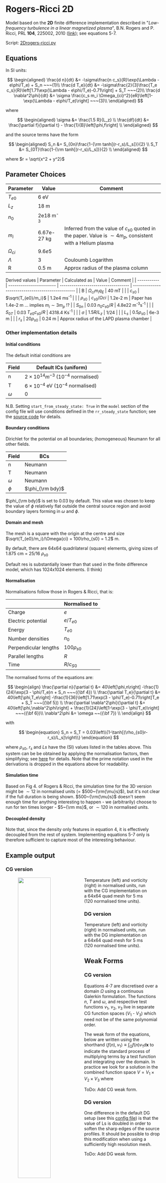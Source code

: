 # Rogers-Ricci 2D

Model based on the **2D** finite difference implementation described in "*Low-frequency turbulence in a linear magnetized plasma*", B.N. Rogers and P. Ricci, PRL **104**, 225002, 2010 ([link](https://journals.aps.org/prl/abstract/10.1103/PhysRevLett.104.225002)); see equations 5-7.

Script: [2Drogers-ricci.py](../scripts/2Drogers-ricci.py)

## Equations

In SI units:

$$
\begin{aligned}
\frac{d n}{dt} &= -\sigma\frac{n c_s}{R}\exp(\Lambda - e\phi/T_e) + S_n ~~~(1)\\
\frac{d T_e}{dt} &= -\sigma\frac{2}{3}\frac{T_e c_s}{R}\left[1.71\exp(\Lambda - e\phi/T_e)-0.71\right] + S_T ~~~(2)\\
\frac{d \nabla^2\phi}{dt} &= \sigma \frac{c_s m_i \Omega_{ci}^2}{eR}\left[1-\exp(\Lambda - e\phi/T_e)\right] ~~~(3)\\
\end{aligned}
$$

where

$$
\begin{aligned}
\sigma &= \frac{1.5 R}{L_z} \\
\frac{df}{dt} &= \frac{\partial f}{\partial t} - \frac{1}{B}\left[\phi,f\right] \\
\end{aligned}
$$

and the source terms have the form

$$
\begin{aligned}
S_n &= S_{0n}\frac{1-{\rm tanh[(r-r_s)/L_s]}}{2} \\
S_T &= S_{0T}\frac{1-{\rm tanh[(r-r_s)/L_s]}}{2} \\
\end{aligned}
$$

where $r = \sqrt{x^2 + y^2}$

## Parameter Choices

| Parameter     | Value               | Comment                                                                                                         |
| ------------- | ------------------- | --------------------------------------------------------------------------------------------------------------- |
| $T_{e0}$      | 6 eV                |                                                                                                                 |
| $L_z$         | 18 m                |                                                                                                                 |
| $n_0$         | 2e18 m<sup>-3</sup> |                                                                                                                 |
| $m_i$         | 6.67e-27 kg         | Inferred from the value of $c_{s0}$ quoted in the paper. Value is $\sim 4 m_p$, consistent with a Helium plasma |
| $\Omega_{ci}$ | $9.6e5$             |                                                                                                                 |
| $\Lambda$     | 3                   | Couloumb Logarithm                                                                                              |
| R             | 0.5 m               | Approx radius of the plasma column                                                                              |

Derived values
| Parameter   | Calculated as            | Value                               | Comment                                           |
| ----------- | ------------------------ | ----------------------------------- | ------------------------------------------------- |
| B           | $\Omega_{ci} m_i q_E$    | 40 mT                               |                                                   |
| $c_{s0}$    | $\sqrt{T_{e0}/m_i}$      | 1.2e4 ms<sup>-1</sup>               |                                                   |
| $\rho_{s0}$ | $c_{s0}/\Omega{ci}$      | 1.2e-2 m                            | Paper has 1.4e-2 m ... implies $m_i\sim 3 m_p$ !? |
| $S_{0n}$    | 0.03 $n_0 c_{s0}/R$      | 4.8e22 m<sup>-3</sup>s<sup>-1</sup> |                                                   |
| $S_{0T}$    | 0.03 $T_{e0} c_{s0} / R$ | 4318.4 Ks<sup>-1</sup>              |                                                   |
| $\sigma$    | $1.5 R/L_z$              | 1/24                                |                                                   |
| $L_s$       | $0.5\rho_{s0}$           | 6e-3 m                              |                                                   |
| $r_s$       | $20\rho_{s0}$            | 0.24 m                              | Approx radius of the LAPD plasma chamber          |

### Other implementation details

#### Initial conditions

The default initial conditions are

| Field    | Default ICs (uniform)                          |
| -------- | ---------------------------------------------- |
| n        | $2\times10^{14} m^{-3}$ ($10^{-4}$ normalised) |
| T        | $6\times10^{-4}$ eV ($10^{-4}$ normalised)     |
| $\omega$ | 0                                              |

N.B. Setting `start_from_steady_state: True` in the `model` section of the config file will use conditions defined in the `rr_steady_state` function; see the [source code](https://github.com/ExCALIBUR-NEPTUNE/firedrake-lapd/blob/568a31372ecbcd63a7a202b53889e785d8e97ccb/scripts/common/rr.py#L224-L252) for details.

#### Boundary conditions

Dirichlet for the potential on all boundaries; (homogeneous) Neumann for all other fields.

| Field    | BCs              |
| -------- | ---------------- |
| n        | Neumann          |
| T        | Neumann          |
| $\omega$ | Neumann          |
| $\phi$   | $\phi_{\rm bdy}$ |

$\phi_{\rm bdy}$ is set to 0.03 by default. This value was chosen to keep the value of $\phi$ relatively flat outside the central source region and avoid boundary layers forming in $\omega$ and $\phi$. 

#### Domain and mesh

The mesh is a square with the origin at the centre and size $\sqrt{T_{e0}/m_i}/\Omega{ci} = 100\rho_{s0} = 1.2$ m.

By default, there are 64x64 quadrilateral (square) elements, giving sizes of 1.875 cm = 25/16 $\rho_{s0}$

Default res is substantially lower than that used in the finite difference model, which has 1024x1024 elements. (I think)

#### Normalisation

Normalisations follow those in Rogers & Ricci, that is:

|                       | Normalised to   |
| --------------------- | --------------- |
| Charge                | $e$             |
| Electric potential    | $e/T_{e0}$      |
| Energy                | $T_{e0}$        |
| Number densities      | $n_0$           |
| Perpendicular lengths | $100 \rho_{s0}$ |
| Parallel lengths      | $R$             |
| Time                  | $R/c_{S0}$      |


The normalised forms of the equations are:

$$
\begin{align}
\frac{\partial n}{\partial t} &= 40\left[\phi,n\right] -\frac{1}{24}\exp(3 - \phi/T_e)n + S_n  ~~~({\bf 4}) \\
\frac{\partial T_e}{\partial t} &= 40\left[\phi,T_e\right] -\frac{1}{36}\left[1.71\exp(3 - \phi/T_e)-0.71\right]T_e + S_T  ~~~({\bf 5}) \\
\frac{\partial  \nabla^2\phi}{\partial t} &= 40\left[\phi,\nabla^2\phi\right] + \frac{1}{24}\left[1-\exp(3 - \phi/T_e)\right] ~~~({\bf 6})\\
\nabla^2\phi &= \omega ~~({\bf 7}) \\
\end{align}
$$

with 

$$
\begin{equation}
S_n = S_T = 0.03\left\\{1-\tanh[(\rho_{s0}r-r_s)/L_s]\right\\}
\end{equation}
$$

where $\rho_{s0}$, $r_s$ and $Ls$ have the (SI) values listed in the tables above.
This system can be be obtained by applying the normalisation factors, then simplifying; see [here](./details/rogers-ricci-2d-normalised.md) for details. Note that the prime notation used in the derivations is dropped in the equations above for readability.

#### Simulation time

Based on Fig 4. of Rogers & Ricci, the simulation time for the 3D version might be $\sim 12$ in normalised units (= $500~{\rm{\mu}s}$), but it's not clear if the full duration is being shown. 
$500~{\rm{\mu}s}$ doesn't seem enough time for anything interesting to happen - we (arbitrarily) choose to run for ten times longer - $5~{\rm ms}$, or  $\sim 120$ in normalised units.

#### Decoupled density
Note that, since the density only features in equation 4, it is effectively decoupled from the rest of system. Implementing equations 5-7 only is therefore sufficient to capture most of the interesting behaviour.

## Example output

### CG version

<figure>
  <img src="media/rr2D_64x64_CG_temperature.gif" align="left" width="50%" >
  <img src="media/rr2D_64x64_CG_vorticity.gif" align="left" width="50%" >
  <figcaption>Temperature (left) and vorticity (right) in normalised units, run with the CG implementation on a 64x64 quad mesh for 5 ms (120 normalised time units).</figcaption>
</figure>

### DG version

<figure>
  <img src="media/rr2D_64x64_DG_temperature.gif" align="left" width="50%" >
  <img src="media/rr2D_64x64_DG_vorticity.gif" align="left" width="50%" >
  <figcaption>Temperature (left) and vorticity (right) in normalised units, run with the DG implementation on a 64x64 quad mesh for 5 ms (120 normalised time units).</figcaption>
</figure>

## Weak Forms

### CG version

Equations 4-7 are discretised over a domain $\Omega$ using a continuous Galerkin formulation.
The functions $n$, $T$ and $\omega$, and respective test functions $v_1$, $v_2$, $v_3$ live in separate CG function spaces ($V_1$ - $V_3$) which need not be of the same polynomial order.

The weak form of the equations, below are written using the shorthand $\left< f(n), v_1 \right> \equiv \int_\Omega f(n) v_1 d\mathbf{x}$ to indicate the standard process of multiplying terms by a test function and integrating over the domain. In practice we look for a solution in the combined function space $V=V_1\times V_2\times V_3$ where

ToDo: Add CG weak form.

### DG version

One difference in the default DG setup (see this [config file](../configs/2Drogers-ricciDG_config.yml)) is that the value of Ls is doubled in order to soften the sharp edges of the source profiles. It should be possible to drop this modification when using a sufficiently high resolution mesh. 

ToDo: Add DG weak form.